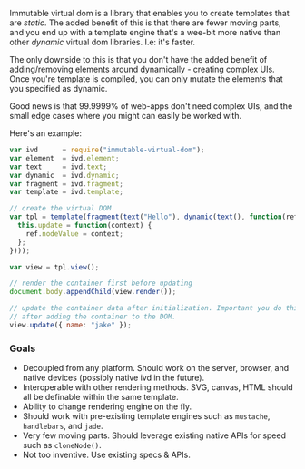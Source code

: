 Immutable virtual dom is a library that enables you to create templates that are *static*. The added benefit of this is that there are fewer moving parts, and you end up with a template engine that's a wee-bit more native than other *dynamic* virtual dom libraries. I.e: it's faster.

The only downside to this is that you don't have the added benefit of adding/removing elements around dynamically - creating complex UIs. Once you're template is compiled, you can only mutate the elements that you specified as dynamic.

Good news is that 99.9999% of web-apps don't need complex UIs, and the small edge cases where you might can easily be worked with.

Here's an example:

```javascript
var ivd      = require("immutable-virtual-dom");
var element  = ivd.element;
var text     = ivd.text;
var dynamic  = ivd.dynamic;
var fragment = ivd.fragment;
var template = ivd.template;

// create the virtual DOM
var tpl = template(fragment(text("Hello"), dynamic(text(), function(ref, options) {
  this.update = function(context) {
    ref.nodeValue = context;
  };
})));

var view = tpl.view();

// render the container first before updating
document.body.appendChild(view.render());

// update the container data after initialization. Important you do this
// after adding the container to the DOM.
view.update({ name: "jake" });
```

### Goals

- Decoupled from any platform. Should work on the server, browser, and native devices (possibly native ivd in the future). 
- Interoperable with other rendering methods. SVG, canvas, HTML should all be definable within the same template.
- Ability to change rendering engine on the fly.
- Should work with pre-existing template engines such as `mustache`, `handlebars`, and `jade`.
- Very few moving parts. Should leverage existing native APIs for speed such as `cloneNode()`.
- Not too inventive. Use existing specs & APIs. 

